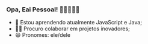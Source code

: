 ### Opa, Eai Pessoal! 🧑🏼‍💻✌🏼

- 🌱 Estou aprendendo atualmente JavaScript e Java;
- 🤝🏼 Procuro colaborar em projetos inovadores;
- 😄 Pronomes: ele/dele

